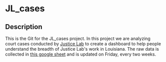 # JL_cases

## Description
This is the Git for the JL_cases project. In this project we are analyzing court cases conducted by [Justice Lab](https://www.aclujusticelab.org/cases/) to create a dashboard to help people understand the breadth of Justice Lab's work in Louisiana. The raw data is collected in [this google sheet]([https://docs.google.com/spreadsheets/d/1xfCP7Dg-txaAwgIQs2sjjaQZ0Ur37-2ZCi6TzFj2GJk/edit#gid=585513752](https://docs.google.com/spreadsheets/d/e/2PACX-1vRL9lA_QjTdNAp-X6aoDFF0p9WUPd72VzvW48AHAxYHDrEkTsjuaR9sMoF3bWd4SDtHRIDPnWx1Wk9y/pub?gid=585513752&single=true&output=csv)) and is updated on Friday, every two weeks.
